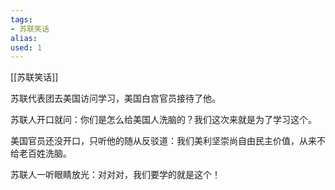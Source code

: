 ```yaml
---
tags: 
- 苏联笑话 
alias:
used: 1
---
```

[[苏联笑话]]


苏联代表团去美国访问学习，美国白宫官员接待了他。

苏联人开口就问：你们是怎么给美国人洗脑的？我们这次来就是为了学习这个。

美国官员还没开口，只听他的随从反驳道：我们美利坚崇尚自由民主价值，从来不给老百姓洗脑。

苏联人一听眼睛放光：对对对，我们要学的就是这个！

